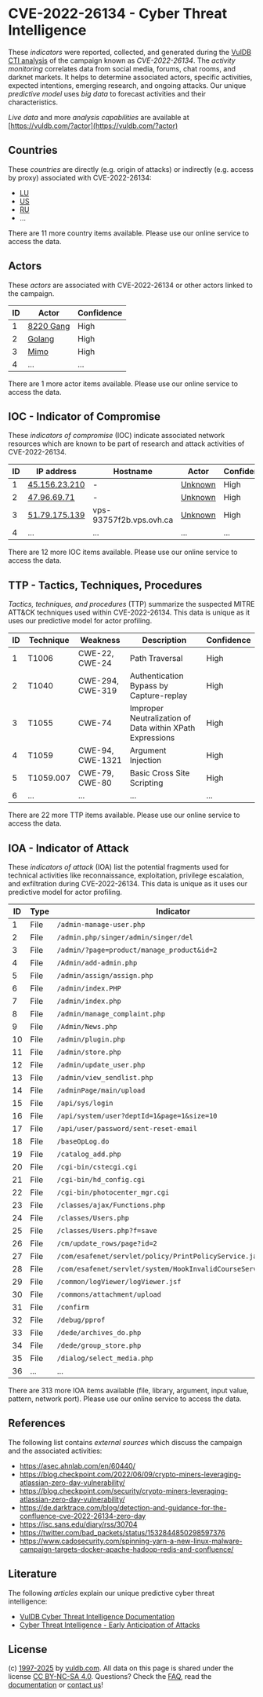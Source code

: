 # CVE-2022-26134 - Cyber Threat Intelligence

These _indicators_ were reported, collected, and generated during the [VulDB CTI analysis](https://vuldb.com/?kb.cti) of the campaign known as _CVE-2022-26134_. The _activity monitoring_ correlates data from social media, forums, chat rooms, and darknet markets. It helps to determine associated actors, specific activities, expected intentions, emerging research, and ongoing attacks. Our unique _predictive model_ uses _big data_ to forecast activities and their characteristics.

_Live data_ and more _analysis capabilities_ are available at [https://vuldb.com/?actor](https://vuldb.com/?actor)

## Countries

These _countries_ are directly (e.g. origin of attacks) or indirectly (e.g. access by proxy) associated with CVE-2022-26134:

* [LU](https://vuldb.com/?country.lu)
* [US](https://vuldb.com/?country.us)
* [RU](https://vuldb.com/?country.ru)
* ...

There are 11 more country items available. Please use our online service to access the data.

## Actors

These _actors_ are associated with CVE-2022-26134 or other actors linked to the campaign.

ID | Actor | Confidence
-- | ----- | ----------
1 | [8220 Gang](https://vuldb.com/?actor.8220_gang) | High
2 | [Golang](https://vuldb.com/?actor.golang) | High
3 | [Mimo](https://vuldb.com/?actor.mimo) | High
4 | ... | ...

There are 1 more actor items available. Please use our online service to access the data.

## IOC - Indicator of Compromise

These _indicators of compromise_ (IOC) indicate associated network resources which are known to be part of research and attack activities of CVE-2022-26134.

ID | IP address | Hostname | Actor | Confidence
-- | ---------- | -------- | ----- | ----------
1 | [45.156.23.210](https://vuldb.com/?ip.45.156.23.210) | - | [Unknown](https://vuldb.com/?actor.unknown) | High
2 | [47.96.69.71](https://vuldb.com/?ip.47.96.69.71) | - | [Unknown](https://vuldb.com/?actor.unknown) | High
3 | [51.79.175.139](https://vuldb.com/?ip.51.79.175.139) | vps-93757f2b.vps.ovh.ca | [Unknown](https://vuldb.com/?actor.unknown) | High
4 | ... | ... | ... | ...

There are 12 more IOC items available. Please use our online service to access the data.

## TTP - Tactics, Techniques, Procedures

_Tactics, techniques, and procedures_ (TTP) summarize the suspected MITRE ATT&CK techniques used within CVE-2022-26134. This data is unique as it uses our predictive model for actor profiling.

ID | Technique | Weakness | Description | Confidence
-- | --------- | -------- | ----------- | ----------
1 | T1006 | CWE-22, CWE-24 | Path Traversal | High
2 | T1040 | CWE-294, CWE-319 | Authentication Bypass by Capture-replay | High
3 | T1055 | CWE-74 | Improper Neutralization of Data within XPath Expressions | High
4 | T1059 | CWE-94, CWE-1321 | Argument Injection | High
5 | T1059.007 | CWE-79, CWE-80 | Basic Cross Site Scripting | High
6 | ... | ... | ... | ...

There are 22 more TTP items available. Please use our online service to access the data.

## IOA - Indicator of Attack

These _indicators of attack_ (IOA) list the potential fragments used for technical activities like reconnaissance, exploitation, privilege escalation, and exfiltration during CVE-2022-26134. This data is unique as it uses our predictive model for actor profiling.

ID | Type | Indicator | Confidence
-- | ---- | --------- | ----------
1 | File | `/admin-manage-user.php` | High
2 | File | `/admin.php/singer/admin/singer/del` | High
3 | File | `/admin/?page=product/manage_product&id=2` | High
4 | File | `/Admin/add-admin.php` | High
5 | File | `/admin/assign/assign.php` | High
6 | File | `/admin/index.PHP` | High
7 | File | `/admin/index.php` | High
8 | File | `/admin/manage_complaint.php` | High
9 | File | `/Admin/News.php` | High
10 | File | `/admin/plugin.php` | High
11 | File | `/admin/store.php` | High
12 | File | `/admin/update_user.php` | High
13 | File | `/admin/view_sendlist.php` | High
14 | File | `/adminPage/main/upload` | High
15 | File | `/api/sys/login` | High
16 | File | `/api/system/user?deptId=1&page=1&size=10` | High
17 | File | `/api/user/password/sent-reset-email` | High
18 | File | `/baseOpLog.do` | High
19 | File | `/catalog_add.php` | High
20 | File | `/cgi-bin/cstecgi.cgi` | High
21 | File | `/cgi-bin/hd_config.cgi` | High
22 | File | `/cgi-bin/photocenter_mgr.cgi` | High
23 | File | `/classes/ajax/Functions.php` | High
24 | File | `/classes/Users.php` | High
25 | File | `/classes/Users.php?f=save` | High
26 | File | `/cm/update_rows/page?id=2` | High
27 | File | `/com/esafenet/servlet/policy/PrintPolicyService.java` | High
28 | File | `/com/esafenet/servlet/system/HookInvalidCourseService.java` | High
29 | File | `/common/logViewer/logViewer.jsf` | High
30 | File | `/commons/attachment/upload` | High
31 | File | `/confirm` | Medium
32 | File | `/debug/pprof` | Medium
33 | File | `/dede/archives_do.php` | High
34 | File | `/dede/group_store.php` | High
35 | File | `/dialog/select_media.php` | High
36 | ... | ... | ...

There are 313 more IOA items available (file, library, argument, input value, pattern, network port). Please use our online service to access the data.

## References

The following list contains _external sources_ which discuss the campaign and the associated activities:

* https://asec.ahnlab.com/en/60440/
* https://blog.checkpoint.com/2022/06/09/crypto-miners-leveraging-atlassian-zero-day-vulnerability/
* https://blog.checkpoint.com/security/crypto-miners-leveraging-atlassian-zero-day-vulnerability/
* https://de.darktrace.com/blog/detection-and-guidance-for-the-confluence-cve-2022-26134-zero-day
* https://isc.sans.edu/diary/rss/30704
* https://twitter.com/bad_packets/status/1532844850298597376
* https://www.cadosecurity.com/spinning-yarn-a-new-linux-malware-campaign-targets-docker-apache-hadoop-redis-and-confluence/

## Literature

The following _articles_ explain our unique predictive cyber threat intelligence:

* [VulDB Cyber Threat Intelligence Documentation](https://vuldb.com/?kb.cti)
* [Cyber Threat Intelligence - Early Anticipation of Attacks](https://www.scip.ch/en/?labs.20201022)

## License

(c) [1997-2025](https://vuldb.com/?kb.changelog) by [vuldb.com](https://vuldb.com/?kb.about). All data on this page is shared under the license [CC BY-NC-SA 4.0](https://creativecommons.org/licenses/by-nc-sa/4.0/). Questions? Check the [FAQ](https://vuldb.com/?kb.faq), read the [documentation](https://vuldb.com/?kb) or [contact us](https://vuldb.com/?contact)!
